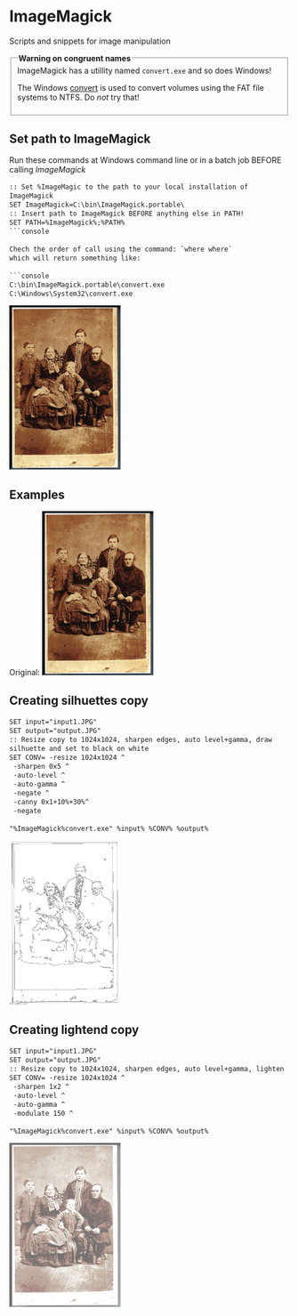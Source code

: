 # ImageMagick
Scripts and snippets for image manipulation

<fieldset>
  <legend><b>Warning on congruent names</b></legend>
  ImageMagick has a utillity named <code>convert.exe</code> and so does Windows!
  
  The Windows <a href="https://en.wikipedia.org/wiki/Convert_(command)">convert</a> is used to convert volumes using the FAT file systems to NTFS. Do <i>not</i> try that!
</fieldset>

## Set path to ImageMagick

Run these commands at Windows command line or in a batch job BEFORE calling *ImageMagick*
```console
:: Set %ImageMagic to the path to your local installation of ImageMagick
SET ImageMagick=C:\bin\ImageMagick.portable\
:: Insert path to ImageMagick BEFORE anything else in PATH!
SET PATH=%ImageMagick%;%PATH%
```console

Chech the order of call using the command: `where where`
which will return something like:

```console
C:\bin\ImageMagick.portable\convert.exe
C:\Windows\System32\convert.exe
```

<img src="images/I1290a.jpg" width=200 heght=auto>

## Examples

Original: <img src="images/I1290a.jpg" width=200 heght=auto>


## Creating silhuettes copy

```console
SET input="input1.JPG"
SET output="output.JPG"
:: Resize copy to 1024x1024, sharpen edges, auto level+gamma, draw silhuette and set to black on white
SET CONV= -resize 1024x1024 ^
 -sharpen 0x5 ^
 -auto-level ^
 -auto-gamma ^
 -negate ^
 -canny 0x1+10%+30%^
 -negate 
 
"%ImageMagick%convert.exe" %input% %CONV% %output%
```
<img src="images/I1290a.silhuette.jpg" width=200 heght=auto>

## Creating lightend copy

```console
SET input="input1.JPG"
SET output="output.JPG"
:: Resize copy to 1024x1024, sharpen edges, auto level+gamma, lighten
SET CONV= -resize 1024x1024 ^
 -sharpen 1x2 ^
 -auto-level ^
 -auto-gamma ^
 -modulate 150 ^
 
"%ImageMagick%convert.exe" %input% %CONV% %output%
```
<img src="images/I1290a.light.jpg" width=200 heght=auto>
